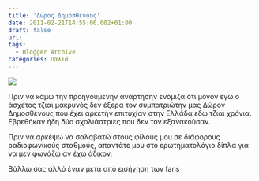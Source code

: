```yaml
---
title: 'Δώρος Δημοσθένους'
date: 2011-02-21T14:55:00.002+01:00
draft: false
url: 
tags:
  - Blogger Archive
categories: Παλιά
---
```


[![](https://blogger.googleusercontent.com/img/b/R29vZ2xl/AVvXsEjTajRQzFppRAxQphJ2oZRXc7S-dboVT_L3TV3fp-RMKlCY5WC9n93fzBQJawU7LVGZUN_ODtdy_o3TQXgmoqpsCxoD0lQMUn2I6XmZaiKN3CZLQXCY6gSO2uOqIhi8PMp45qUM5dxvftA/s320/Capture+d%25E2%2580%2599%25C3%25A9cran+2011-02-20+%25C3%25A0+20.32.01.png)](https://blogger.googleusercontent.com/img/b/R29vZ2xl/AVvXsEjTajRQzFppRAxQphJ2oZRXc7S-dboVT_L3TV3fp-RMKlCY5WC9n93fzBQJawU7LVGZUN_ODtdy_o3TQXgmoqpsCxoD0lQMUn2I6XmZaiKN3CZLQXCY6gSO2uOqIhi8PMp45qUM5dxvftA/s1600/Capture+d%25E2%2580%2599%25C3%25A9cran+2011-02-20+%25C3%25A0+20.32.01.png)  
  
Πριν να κάμω την προηγούμενην ανάρτησην ενόμιζα ότι μόνον εγώ ο άσχετος τζιαι μακρυνός δεν έξερα τον συμπατριώτην μας Δώρον Δημοσθένους που έχει αρκετήν επιτυχίαν στην Ελλάδα εδώ τζιαι χρόνια. Εβρεθήκαν ήδη δύο σχολιάστριες που δεν τον εξανακούσαν.

  

Πριν να αρκέψω να σαλαβατώ στους φίλους μου σε διάφορους ραδιοφωνικούς σταθμούς, απαντάτε μου στο ερωτηματολόγιο δίπλα για να μεν φωνάζω αν έχω άδικον.

  

Βάλλω σας αλλό έναν μετά από εισήγηση των fans
